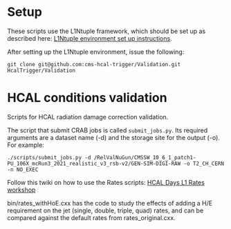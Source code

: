 # Setup
These scripts use the L1Ntuple framework, which should be set up as described here: [L1Ntuple environment set up instructions](https://twiki.cern.ch/twiki/bin/view/CMSPublic/SWGuideL1TStage2Instructions#Environment_Setup_with_Integrati).

After setting up the L1Ntuple environment, issue the following:
```
git clone git@github.com:cms-hcal-trigger/Validation.git HcalTrigger/Validation
```

# HCAL conditions validation 
Scripts for HCAL radiation damage correction validation.

The script that submit CRAB jobs is called `submit_jobs.py`. Its required arguments are a dataset name (-d) and the storage site for the output (-o). For example:
```
./scripts/submit_jobs.py -d /RelValNuGun/CMSSW_10_6_1_patch1-PU_106X_mcRun3_2021_realistic_v3_rsb-v2/GEN-SIM-DIGI-RAW -o T2_CH_CERN -n NO_EXEC
```

Follow this twiki on how to use the Rates scripts:
[HCAL Days L1 Rates workshop](https://twiki.cern.ch/twiki/bin/view/Sandbox/L1TriggerAtHCALdays2019#HCAL_conditions_impact_at_L1_rat)

bin/rates_withHoE.cxx has the code to study the effects of adding a H/E requirement on the jet (single, double, triple, quad) rates, and can be compared against the default rates from rates_original.cxx.

